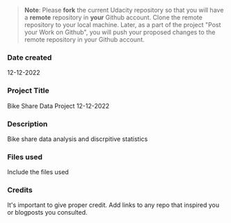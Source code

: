 >**Note**: Please **fork** the current Udacity repository so that you will have a **remote** repository in **your** Github account. Clone the remote repository to your local machine. Later, as a part of the project "Post your Work on Github", you will push your proposed changes to the remote repository in your Github account.

### Date created
12-12-2022

### Project Title
Bike Share Data Project 12-12-2022

### Description
Bike share data analysis and discrpitive statistics

### Files used
Include the files used

### Credits
It's important to give proper credit. Add links to any repo that inspired you or blogposts you consulted.

